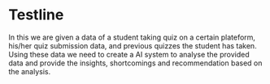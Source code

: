 # Testline
In this we are given a data of a student taking quiz on a certain plateform, his/her quiz submission data, and previous quizzes the student has taken. Using these data we need to create a AI system to analyse the provided data and provide the insights, shortcomings and recommendation based on the analysis.
